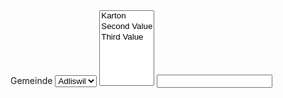 <form id="url-form">
  <lable for="gemeinde">Gemeinde</lable>
  <select name="gemeinde">
    <option value="adliswil">Adliswil</option>
  </select>
  <select name="art" multiple size="7">
     <option value="cardboard">Karton</option>
     <option value="second">Second Value</option>
     <option value="third">Third Value</option>
  </select>
  <input name="area" />
</form>
